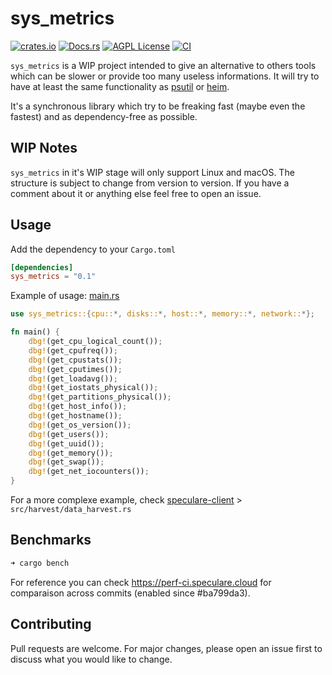 sys_metrics
========
[![crates.io](https://img.shields.io/crates/v/sys_metrics.svg)](https://crates.io/crates/sys_metrics)
[![Docs.rs](https://docs.rs/sys_metrics/badge.svg)](https://docs.rs/sys_metrics)
[![AGPL License](https://img.shields.io/badge/license-AGPL-blue.svg)](LICENSE)
[![CI](https://github.com/Martichou/sys_metrics/workflows/CI/badge.svg)](https://github.com/Martichou/sys_metrics/actions)

`sys_metrics` is a WIP project intended to give an alternative to others tools which can be slower or provide too many useless informations.
It will try to have at least the same functionality as [psutil](https://github.com/giampaolo/psutil) or [heim](https://github.com/heim-rs/heim).

It's a synchronous library which try to be freaking fast (maybe even the fastest) and as dependency-free as possible.

WIP Notes
--------------------------

`sys_metrics` in it's WIP stage will only support Linux and macOS.
The structure is subject to change from version to version. If you have a comment about it or anything else feel free to open an issue.

Usage
--------------------------

Add the dependency to your `Cargo.toml`
```toml
[dependencies]
sys_metrics = "0.1"
```
Example of usage: [main.rs](https://github.com/speculare-cloud/sys_metrics/tree/master/src/bin/main.rs)
```rust
use sys_metrics::{cpu::*, disks::*, host::*, memory::*, network::*};

fn main() {
    dbg!(get_cpu_logical_count());
    dbg!(get_cpufreq());
    dbg!(get_cpustats());
    dbg!(get_cputimes());
    dbg!(get_loadavg());
    dbg!(get_iostats_physical());
    dbg!(get_partitions_physical());
    dbg!(get_host_info());
    dbg!(get_hostname());
    dbg!(get_os_version());
    dbg!(get_users());
    dbg!(get_uuid());
    dbg!(get_memory());
    dbg!(get_swap());
    dbg!(get_net_iocounters());
}
```
For a more complexe example, check [speculare-client](https://github.com/speculare-cloud/speculare-client) > `src/harvest/data_harvest.rs`

Benchmarks
--------------------------

```bash
➜ cargo bench
```

For reference you can check https://perf-ci.speculare.cloud for comparaison across commits (enabled since #ba799da3).

Contributing
--------------------------

Pull requests are welcome. For major changes, please open an issue first to discuss what you would like to change.
